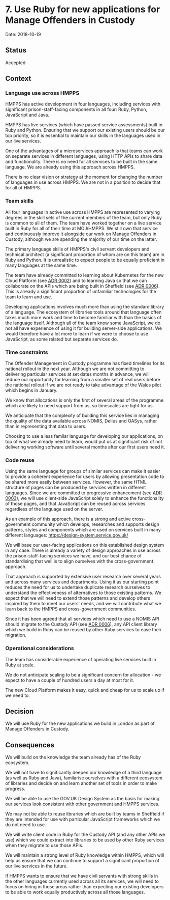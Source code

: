 # 7. Use Ruby for new applications for Manage Offenders in Custody

Date: 2018-10-19

## Status

Accepted

## Context

### Language use across HMPPS

HMPPS has active development in four languages, including services with
significant prison-staff-facing components in all four: Ruby, Python,
JavaScript and Java.

HMPPS has live services (which have passed service assessments) built in Ruby
and Python. Ensuring that we support our existing users should be our top
priority, so it is essential to maintain our skills in the languages used in
our live services.

One of the advantages of a microservices approach is that teams can work on
separate services in different languages, using HTTP APIs to share data and
functionality. There is no need for all services to be built in the same
language. We are already using this approach across HMPPS.

There is no clear vision or strategy at the moment for changing the number of
languages in use across HMPPS. We are not in a position to decide that for all
of HMPPS.

### Team skills

All four languages in active use across HMPPS are represented to varying
degrees in the skill sets of the current members of the team, but only Ruby is
common to all of them. The team have worked together on a live service built in
Ruby for all of their time at MOJ/HMPPS. We still own that service and
continuously improve it alongside our work on Manage Offenders in Custody,
although we are spending the majority of our time on the latter.

The primary language skills of HMPPS's civil servant developers and technical
architect (a significant proportion of whom are on this team) are in Ruby and
Python. It is unrealistic to expect people to be equally proficient in many
languages at the same time.

The team have already committed to learning about Kubernetes for the new Cloud
Platform (see [ADR 0002](0002-use-cloud-platform-for-hosting.md)) and to
learning Java so that we can collaborate on the APIs which are being built in
Sheffield (see [ADR 0006](0006-use-the-custody-api-to-access-nomis-data.md)).
This is already a significant proportion of unfamiliar technologies for the
team to learn and use.

Developing applications involves much more than using the standard library of
a language. The ecosystem of libraries tools around that language often takes
much more work and time to become familiar with than the basics of the language
itself. Although all of the team know some JavaScript, we do not all have
experience of using it for building server-side applications. We would therefore
have a lot more to learn if we were to choose to use JavaScript, as some
related but separate services do.

### Time constraints

The Offender Management in Custody programme has fixed timelines for its
national rollout in the next year. Although we are not committing to delivering
particular services at set dates months in advance, we will reduce our
opportunity for learning from a smaller set of real users before the national
rollout if we are not ready to take advantage of the Wales pilot which begins
in January.

We know that allocations is only the first of several areas of the programme
which are likely to need support from us, so timescales are tight for us.

We anticipate that the complexity of building this service lies in managing the
quality of the data available across NOMIS, Delius and OASys, rather than in
representing that data to users.

Choosing to use a less familar language for developing our applications, on top
of what we already need to learn, would put us at significant risk of not
delivering working software until several months after our first users need it.

### Code reuse

Using the same language for groups of similar services can make it easier to
provide a coherent experience for users by allowing presentation code to be
shared more easily between services. However, the same HTML structure of pages
can be produced by services written in different languages. Since we are
committed to progressive enhancement (see [ADR 0003](0003-use-progressive-enhancement.md)),
we will use client-side JavaScript solely to enhance the functionality of those
pages, and that JavaScript can be reused across services regardless of the
language used on the server.

As an example of this approach, there is a strong and active cross-government
community which develops, researches and supports design patterns, styles and
components which are used on services built in many different languages:
https://design-system.service.gov.uk/

We will base our user-facing applications on this established design system in
any case. There is already a variety of design approaches in use across the
prison-staff-facing services we have, and our best chance of standardising that
well is to align ourselves with the cross-government approach.

That approach is supported by extensive user research over several years and
across many services and departments. Using it as our starting point reduces
the need for us to undertake duplicate research ourselves to understand the
effectiveness of alternatives to those existing patterns. We expect that we
will need to extend those patterns and develop others inspired by them to meet
our users' needs, and we will contribute what we learn back to the HMPPS and
cross-government communities.

Since it has been agreed that all services which need to use a NOMIS API should
migrate to the Custody API (see [ADR 0006](0006-use-the-custody-api-to-access-nomis-data.md)),
any API client library which we build in Ruby can be reused by other Ruby
services to ease their migration.

### Operational considerations

The team has considerable experience of operating live services built in Ruby
at scale.

We do not anticipate scaling to be a significant concern for allocation - we
expect to have a couple of hundred users a day at most for it.

The new Cloud Platform makes it easy, quick and cheap for us to scale up if we
need to.

## Decision

We will use Ruby for the new applications we build in London as part of Manage
Offenders in Custody.

## Consequences

We will build on the knowledge the team already has of the Ruby ecosystem.

We will not have to significantly deepen our knowledge of a third language (as
well as Ruby and Java), familarise ourselves with a different ecosystem of
libraries and decide on and learn another set of tools in order to make
progress.

We will be able to use the GOV.UK Design System as the basis for making our
services look consistent with other government and HMPPS services.

We may not be able to reuse libraries which are built by teams in Sheffield if
they are intended for use with particular JavaScript frameworks which we do not
need to use.

We will write client code in Ruby for the Custody API (and any other APIs we
use) which we could extract into libraries to be used by other Ruby services
when they migrate to use those APIs.

We will maintain a strong level of Ruby knowledge within HMPPS, which will help
us ensure that we can continue to support a significant proportion of our live
services in the future.

If HMPPS wants to ensure that we have civil servants with strong skills in the
other languages currently used across all its services, we will need to focus
on hiring in those areas rather than expecting our existing developers to be
able to work equally productively across all those languages.
